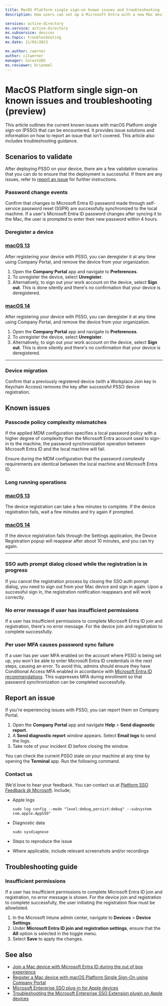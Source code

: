 ```yaml
---
title: MacOS Platform single sign-on known issues and troubleshooting
description: How users can set up a Microsoft Entra with a new Mac device with macOS Platform Single Sign On

services: active-directory
ms.service: active-directory
ms.subservice: devices
ms.topic: troubleshooting
ms.date: 11/03/2023

ms.author: cwerner
author: cilwerner
manager: CelesteDG
ms.reviewer: brianmel
---
```


# MacOS Platform single sign-on known issues and troubleshooting (preview)

This article outlines the current known issues with macOS Platform single sign-on (PSSO) that can be encountered. It provides issue solutions and information on how to report an issue that isn't covered. This article also includes troubleshooting guidance.

## Scenarios to validate

After deploying PSSO on your device, there are a few validation scenarios that you can do to ensure that the deployment is successful. If there are any issues, refer to [report an issue](#report-an-issue) for further instructions.

### Password change events

Confirm that changes to Microsoft Entra ID password made through self-service password reset (SSPR) are successfully synchronized to the local machine. If a user's Microsoft Entra ID password changes after syncing it to the Mac, the user is prompted to enter their new password within 4 hours.

### Deregister a device

### [macOS 13](#tab/macOS13)

After registering your device with PSSO, you can deregister it at any time using Company Portal, and remove the device from your organization.

1. Open the **Company Portal** app and navigate to **Preferences**.
1. To unregister the device, select **Unregister**.
1. Alternatively, to sign out your work account on the device, select **Sign out**. <!--TODO: Insert slide 107 screenshot--> This is done silently and there's no confirmation that your device is deregistered.

### [macOS 14](#tab/macOS14)

<!--TODO: Confirm if the same-->
After registering your device with PSSO, you can deregister it at any time using Company Portal, and remove the device from your organization.

1. Open the **Company Portal** app and navigate to **Preferences**.
1. To unregister the device, select **Unregister**.
1. Alternatively, to sign out your work account on the device, select **Sign out**. <!--TODO: Insert slide 107 screenshot--> This is done silently and there's no confirmation that your device is deregistered.

---

### Device migration

Confirm that a previously registered device (with a Workplace Join key in Keychain Access) removes the key after successful PSSO device registration.

## Known issues

### Passcode policy complexity mismatches

If the applied MDM configuration specifies a local password policy with a higher degree of complexity than the Microsoft Entra account used to sign-in to the machine, the password synchronization operation between Microsoft Entra ID and the local machine will fail.

Ensure during the MDM configuration that the password complexity requirements are identical between the local machine and Microsoft Entra ID.

### Long running operations

### [macOS 13](#tab/macOS13)

The device registration can take a few minutes to complete. If the device registration fails, wait a few minutes and try again if prompted.

### [macOS 14](#tab/macOS14)

If the device registration fails through the Settings application, the Device Registration popup will reappear after about 10 minutes, and you can try again.

---

### SSO auth prompt dialog closed while the registration is in progress

If you cancel the registration process by closing the SSO auth prompt dialog, you need to sign out from your Mac device and sign in again. Upon a successful sign in, the registration notification reappears and will work correctly.

### No error message if user has insufficient permissions

If a user has insufficient permissions to complete Microsoft Entra ID join and registration, there's no error message. For the device join and registration to complete successfully.

### Per user MFA causes password sync failure

If a user has per user MFA enabled on the account where PSSO is being set up, you won't be able to enter Microsoft Entra ID credentials in the next steps, causing an error. To avoid this, admins should ensure they have Conditional Access MFA enabled in accordance with [Microsoft Entra ID recommendations](../identity/monitoring-health/recommendation-turn-off-per-user-mfa). This suppresses MFA during enrollment so that password synchronization can be completed successfully.

## Report an issue

If you're experiencing issues with PSSO, you can report them on Company Portal.

1. Open the **Company Portal** app and navigate **Help** > **Send diagnostic report**.
1. A **Send diagnostic report** window appears. Select **Email logs** to send the logs.
1. Take note of your incident ID before closing the window.

You can check the current PSSO state on your machine at any time by opening the **Terminal** app. Run the following command.

### Contact us

We'd love to hear your feedback. You can contact us at [Platform SSO Feedback @ Microsoft](mailto:macos-sso-feedback@microsoft.com). Include;

- Apple logs

    ```console
    sudo log config --mode "level:debug,persist:debug" --subsystem com.apple.AppSSO"
    ```

- Diagnostic data

    ```console
    sudo sysdiagnose
    ```

- Steps to reproduce the issue
- Where applicable, include relevant screenshots and/or recordings

## Troubleshooting guide

### Insufficient permissions

If a user has insufficient permissions to complete Microsoft Entra ID join and registration, no error message is shown. For the device join and registration to complete successfully, the user initiating the registration flow must be allowlisted.

1. In the Microsoft Intune admin center, navigate to **Devices** > **Device Settings**.
1. Under **Microsoft Entra ID join and registration settings**, ensure that the **All** option is selected in the toggle menu.
1. Select **Save** to apply the changes.

## See also

- [Join a Mac device with Microsoft Entra ID during the out of box experience](./device-join-macos-pssoe-out-of-box.md)
- [Register a Mac device with macOS Platform Single Sign-On using Company Portal](./device-registration-macos-pssoe.md)
- [Microsoft Enterprise SSO plug-in for Apple devices](~/identity-platform/apple-sso-plugin.md)
- [Troubleshooting the Microsoft Enterprise SSO Extension plugin on Apple devices](./troubleshoot-mac-sso-extension-plugin.md)
